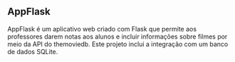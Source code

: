 ## AppFlask ##

AppFlask é um aplicativo web criado com Flask que permite aos professores darem notas aos alunos e incluir informações sobre filmes por meio da API do themoviedb. Este projeto inclui a integração com um banco de dados SQLite.

